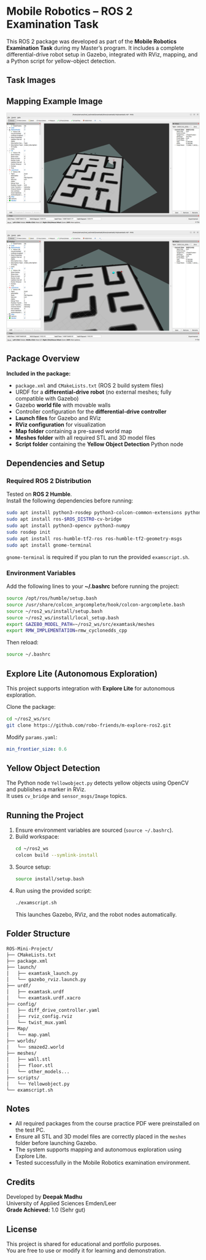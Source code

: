 # Mobile Robotics – ROS 2 Examination Task
This ROS 2 package was developed as part of the **Mobile Robotics Examination Task** during my Master’s program. It includes a complete differential-drive robot setup in Gazebo, integrated with RViz, mapping, and a Python script for yellow-object detection.

## Task Images
## Mapping Example Image
![Mapping](Results/Mapping.jpeg)

![Marking](Results/MarkingYellow.jpeg)

## Package Overview
**Included in the package:**
- `package.xml` and `CMakeLists.txt` (ROS 2 build system files)
- URDF for a **differential-drive robot** (no external meshes; fully compatible with Gazebo)
- Gazebo **world file** with movable walls
- Controller configuration for the **differential-drive controller**
- **Launch files** for Gazebo and RViz
- **RViz configuration** for visualization
- **Map folder** containing a pre-saved world map
- **Meshes folder** with all required STL and 3D model files
- **Script folder** containing the **Yellow Object Detection** Python node

## Dependencies and Setup
### Required ROS 2 Distribution
Tested on **ROS 2 Humble**.  
Install the following dependencies before running:

```bash
sudo apt install python3-rosdep python3-colcon-common-extensions python3-argcomplete
sudo apt install ros-$ROS_DISTRO-cv-bridge
sudo apt install python3-opencv python3-numpy
sudo rosdep init
sudo apt install ros-humble-tf2-ros ros-humble-tf2-geometry-msgs
sudo apt install gnome-terminal
```

`gnome-terminal` is required if you plan to run the provided `examscript.sh`.

### Environment Variables
Add the following lines to your **~/.bashrc** before running the project:

```bash
source /opt/ros/humble/setup.bash
source /usr/share/colcon_argcomplete/hook/colcon-argcomplete.bash
source ~/ros2_ws/install/setup.bash
source ~/ros2_ws/install/local_setup.bash
export GAZEBO_MODEL_PATH=~/ros2_ws/src/examtask/meshes
export RMW_IMPLEMENTATION=rmw_cyclonedds_cpp
```

Then reload:
```bash
source ~/.bashrc
```

## Explore Lite (Autonomous Exploration)
This project supports integration with **Explore Lite** for autonomous exploration.

Clone the package:
```bash
cd ~/ros2_ws/src
git clone https://github.com/robo-friends/m-explore-ros2.git
```

Modify `params.yaml`:
```yaml
min_frontier_size: 0.6
```

## Yellow Object Detection
The Python node `Yellowobject.py` detects yellow objects using OpenCV and publishes a marker in RViz.  
It uses `cv_bridge` and `sensor_msgs/Image` topics.

## Running the Project
1. Ensure environment variables are sourced (`source ~/.bashrc`).
2. Build workspace:
   ```bash
   cd ~/ros2_ws
   colcon build --symlink-install
   ```
3. Source setup:
   ```bash
   source install/setup.bash
   ```
4. Run using the provided script:
   ```bash
   ./examscript.sh
   ```
   This launches Gazebo, RViz, and the robot nodes automatically.

## Folder Structure
```
ROS-Mini-Project/
├── CMakeLists.txt
├── package.xml
├── launch/
│   ├── examtask_launch.py
│   └── gazebo_rviz.launch.py
├── urdf/
│   ├── examtask.urdf
│   └── examtask.urdf.xacro
├── config/
│   ├── diff_drive_controller.yaml
│   ├── rviz_config.rviz
│   └── twist_mux.yaml
├── Map/
│   └── map.yaml
├── worlds/
│   └── smazed2.world
├── meshes/
│   ├── wall.stl
│   ├── floor.stl
│   └── other_models...
├── scripts/
│   └── Yellowobject.py
└── examscript.sh
```

## Notes
- All required packages from the course practice PDF were preinstalled on the test PC.
- Ensure all STL and 3D model files are correctly placed in the `meshes` folder before launching Gazebo.
- The system supports mapping and autonomous exploration using Explore Lite.
- Tested successfully in the Mobile Robotics examination environment.

## Credits
Developed by **Deepak Madhu**  
University of Applied Sciences Emden/Leer  
**Grade Achieved:** 1.0 (Sehr gut)

## License
This project is shared for educational and portfolio purposes.  
You are free to use or modify it for learning and demonstration.
